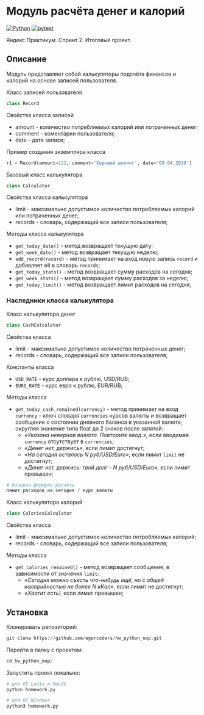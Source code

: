 # Модуль расчёта денег и калорий

[![Python](https://img.shields.io/badge/-Python-464646?style=flat-square&logo=Python)](https://www.python.org/)
[![pytest](https://img.shields.io/badge/-pytest-464646?style=flat-square&logo=pytest)](https://docs.pytest.org/en/6.2.x/)

Яндекс Практикум. Спринт 2. Итоговый проект.

## Описание

Модуль представляет собой калькуляторы подсчёта финансов и калорий на основе записей пользователя.

Класс записей пользователя

```python
class Record
```

Свойства класса записей

- amount - количество потребляемых калорий или потраченных денег;
- comment - коментарии пользователя;
- date - дата записи;

Пример создания экземпляра класса

```python
r1 = Record(amount=122, comment='Хороший шопинг', date='09.04.2019')
```

Базовый класс калькулятора

```python
class Calculator
```

Свойства класса калькулятора

- limit - максимально допустимое количество потребляемых калорий или потраченных денег;
- records - словарь, содержащий все записи пользователя;

Методы класса калькулятора

- `get_today_date()` - метод возвращает текущую дату;
- `get_week_date()` - метод возвращает текущую неделю;
- `add_record(record)` - метод принимает на вход новую запись `record` и добавляет её в словарь `records`;
- `get_today_stats()` - метод возвращает сумму расходов на сегодня;
- `get_week_stats()` - метод возвращает сумму расходов за неделю;
- `get_today_limit()` - метод возвращает лимит расходов на сегодня;

### Наследники класса калькулятора

Класс калькулятора денег

```python
class CashCalculator
```

Свойства класса

- limit - максимально допустимое количество потраченных денег;
- records - словарь, содержащий все записи пользователя;

Константы класса

- `USD_RATE` - курс доллара к рублю, USD/RUB;
- `EURO_RATE` - курс евро к рублю, EUR/RUB;

Методы класса

- `get_today_cash_remained(currency)` - метод принимает на вход `currency` - ключ словаря `currencies` курсов валюты и возвращает сообщение о состоянии дневного баланса в указанной валюте, округляя значение типа float до 2 знаков после запятой:
  - _«Указана неверная валюта. Повторите ввод.»_, если вводимая `currency` отсутствует в `currencies`;
  - _«Денег нет, держись»_, если лимит достигнут;
  - _«На сегодня осталось N руб/USD/Euro»_, если лимит `limit` не достигнут;
  - _«Денег нет, держись: твой долг - N руб/USD/Euro»_, если лимит превышен;

```python
# базовая формула расчета
лимит_расходов_на_сегодня / курс_валюты
```

Класс калькулятора калорий

```python
class CaloriesCalculator
```

Свойства класса

- limit - максимально допустимое количество потребляемых калорий;
- records - словарь, содержащий все записи пользователя;

Методы класса

- `get_calories_remained()` - метод возвращает сообщение, в зависимости от значения `limit`:
  - _«Сегодня можно съесть что-нибудь ещё, но с общей калорийностью не более N кКал»_, если лимит не достигнут;
  - _«Хватит есть!_, если лимит превышен;

## Установка

Клонировать репозиторий:

```python
git clone https://github.com/egorcoders/hw_python_oop.git
```

Перейти в папку с проектом:

```python
cd hw_python_oop/
```

Запустить проект локально:

```python
# для OS Lunix и MacOS
python homework.py

# для OS Windows
python3 homework.py
```
